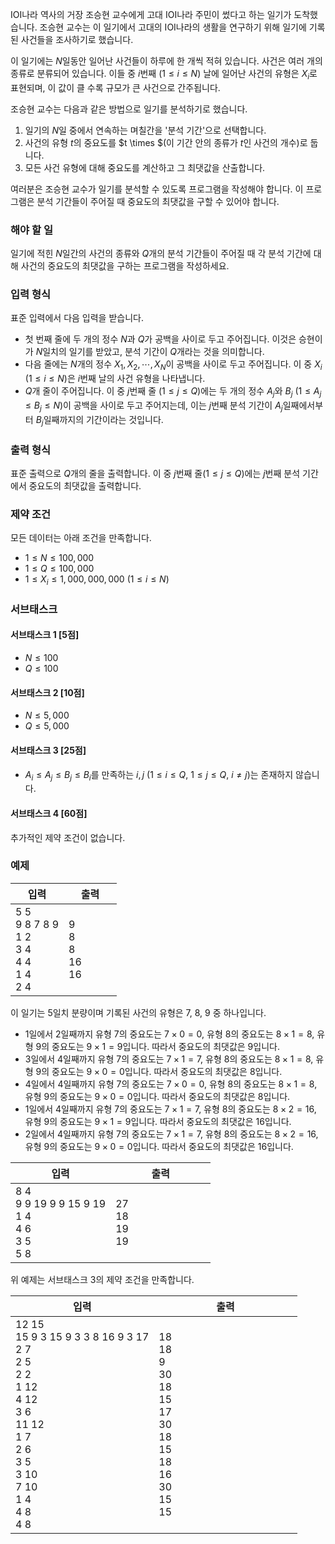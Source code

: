 IOI나라 역사의 거장 조승현 교수에게 고대 IOI나라 주민이 썼다고 하는 일기가 도착했습니다. 조승현 교수는 이 일기에서 고대의 IOI나라의 생활을 연구하기 위해 일기에 기록된 사건들을 조사하기로 했습니다.

이 일기에는 $N$일동안 일어난 사건들이 하루에 한 개씩 적혀 있습니다. 사건은 여러 개의 종류로 분류되어 있습니다. 이들 중 $i$번째 ($1 \le i \le N$) 날에 일어난 사건의 유형은 $X_{i}$로 표현되며, 이 값이 클 수록 규모가 큰 사건으로 간주됩니다. 

조승현 교수는 다음과 같은 방법으로 일기를 분석하기로 했습니다.

1. 일기의 $N$일 중에서 연속하는 며칠간을 '분석 기간'으로 선택합니다.
2. 사건의 유형 $t$의 중요도를 $t \times $(이 기간 안의 종류가 $t$인 사건의 개수)로 둡니다.
3. 모든 사건 유형에 대해 중요도를 계산하고 그 최댓값을 산출합니다.

여러분은 조승현 교수가 일기를 분석할 수 있도록 프로그램을 작성해야 합니다. 이 프로그램은 분석 기간들이 주어질 때 중요도의 최댓값을 구할 수 있어야 합니다.

### 해야 할 일

일기에 적힌 $N$일간의 사건의 종류와 $Q$개의 분석 기간들이 주어질 때 각 분석 기간에 대해 사건의 중요도의 최댓값을 구하는 프로그램을 작성하세요.

### 입력 형식

표준 입력에서 다음 입력을 받습니다.

* 첫 번째 줄에 두 개의 정수 $N$과 $Q$가 공백을 사이로 두고 주어집니다. 이것은 승현이가 $N$일치의 일기를 받았고, 분석 기간이 $Q$개라는 것을 의미합니다.
* 다음 줄에는 $N$개의 정수 $X_{1}, X_{2}, \cdots, X_{N}$이 공백을 사이로 두고 주어집니다. 이 중 $X_{i}$ ($1 \le i \le N$)은 $i$번째 날의 사건 유형을 나타냅니다.
* $Q$개 줄이 주어집니다. 이 중 $j$번째 줄 ($1 \le j \le Q$)에는 두 개의 정수 $A_{j}$와 $B_{j}$ ($1 \le A_{j} \le B_{j} \le N$)이 공백을 사이로 두고 주어지는데, 이는 $j$번째 분석 기간이 $A_{j}$일째에서부터 $B_{j}$일째까지의 기간이라는 것입니다.

### 출력 형식

표준 출력으로 $Q$개의 줄을 출력합니다. 이 중 $j$번째 줄($1 \le j \le Q$)에는 $j$번째 분석 기간에서 중요도의 최댓값을 출력합니다.

### 제약 조건

모든 데이터는 아래 조건을 만족합니다.

* $1 \le N \le 100,000$
* $1 \le Q \le 100,000$
* $1 \le X_{i} \le 1,000,000,000$ ($1 \le i \le N$)

### 서브태스크

#### 서브태스크 1 [5점]

* $N \le 100$
* $Q \le 100$

#### 서브태스크 2 [10점]

* $N \le 5,000$
* $Q \le 5,000$

#### 서브태스크 3 [25점]

* $A_{i} \le A_{j} \le B_{j} \le B_{i}$를 만족하는 $i, j$ ($1 \le i \le Q$, $1 \le j \le Q$, $i \neq j$)는 존재하지 않습니다.

#### 서브태스크 4 [60점]

추가적인 제약 조건이 없습니다.

### 예제

<table class='table table-bordered table-condensed'>
 <thead>
  <tr>
   <th>입력</th>
   <th>출력</th>
  </tr>
 </thead>
 <tbody>
  <tr>
   <td style="width: 50%;" class="code-font">5 5<br/>
9 8 7 8 9<br/>
1 2<br/>
3 4<br/>
4 4<br/>
1 4<br/>
2 4</td>
   <td class="code-font">9<br/>
8<br/>
8<br/>
16<br/>
16</td>
  </tr>
 </tbody>
</table>

이 일기는 5일치 분량이며 기록된 사건의 유형은 7, 8, 9 중 하나입니다.

* 1일에서 2일째까지 유형 7의 중요도는 $7 \times 0 = 0$, 유형 8의 중요도는 $8 \times 1 = 8$, 유형 9의 중요도는 $9 \times 1 = 9$입니다. 따라서 중요도의 최댓값은 9입니다.
* 3일에서 4일째까지 유형 7의 중요도는 $7 \times 1 = 7$, 유형 8의 중요도는 $8 \times 1 = 8$, 유형 9의 중요도는 $9 \times 0 = 0$입니다. 따라서 중요도의 최댓값은 8입니다.
* 4일에서 4일째까지 유형 7의 중요도는 $7 \times 0 = 0$, 유형 8의 중요도는 $8 \times 1 = 8$, 유형 9의 중요도는 $9 \times 0 = 0$입니다. 따라서 중요도의 최댓값은 8입니다.
* 1일에서 4일째까지 유형 7의 중요도는 $7 \times 1 = 7$, 유형 8의 중요도는 $8 \times 2 = 16$, 유형 9의 중요도는 $9 \times 1 = 9$입니다. 따라서 중요도의 최댓값은 16입니다.
* 2일에서 4일째까지 유형 7의 중요도는 $7 \times 1 = 7$, 유형 8의 중요도는 $8 \times 2 = 16$, 유형 9의 중요도는 $9 \times 0 = 0$입니다. 따라서 중요도의 최댓값은 16입니다.


<table class='table table-bordered table-condensed'>
 <thead>
  <tr>
   <th>입력</th>
   <th>출력</th>
  </tr>
 </thead>
 <tbody>
  <tr>
   <td style="width: 50%;" class="code-font">8 4<br/>
9 9 19 9 9 15 9 19<br/>
1 4<br/>
4 6<br/>
3 5<br/>
5 8</td>
   <td class="code-font">27<br/>
18<br/>
19<br/>
19</td>
  </tr>
 </tbody>
</table>

위 예제는 서브태스크 3의 제약 조건을 만족합니다.

<table class='table table-bordered table-condensed'>
 <thead>
  <tr>
   <th>입력</th>
   <th>출력</th>
  </tr>
 </thead>
 <tbody>
  <tr>
   <td style="width: 50%;" class="code-font">12 15<br/>
15 9 3 15 9 3 3 8 16 9 3 17<br/>
2 7<br/>
2 5<br/>
2 2<br/>
1 12<br/>
4 12<br/>
3 6<br/>
11 12<br/>
1 7<br/>
2 6<br/>
3 5<br/>
3 10<br/>
7 10<br/>
1 4<br/>
4 8<br/>
4 8</td>
   <td class="code-font">18<br/>
18<br/>
9<br/>
30<br/>
18<br/>
15<br/>
17<br/>
30<br/>
18<br/>
15<br/>
18<br/>
16<br/>
30<br/>
15<br/>
15</td>
  </tr>
 </tbody>
</table>